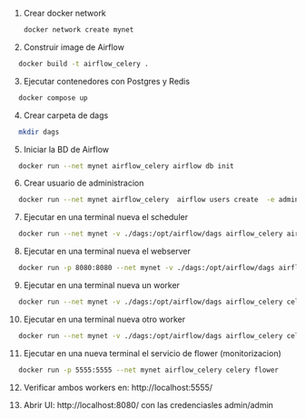 1. Crear docker network
   ```bash
   docker network create mynet
   ```
   
2. Construir image de Airflow
  ```bash
    docker build -t airflow_celery .
   ```

3. Ejecutar contenedores con Postgres y Redis
  ```bash
    docker compose up
   ```

4. Crear carpeta de dags
  ```bash
    mkdir dags
   ```

5. Iniciar la BD de Airflow
  ```bash
    docker run --net mynet airflow_celery airflow db init
   ```

6. Crear usuario de administracion
  ```bash
    docker run --net mynet airflow_celery  airflow users create  -e admin@admin.com -f admin -l admin -r Admin -u admin -p admin
   ```
7. Ejecutar en una terminal nueva el scheduler
  ```bash
    docker run --net mynet -v ./dags:/opt/airflow/dags airflow_celery airflow scheduler
   ```

8. Ejecutar en una terminal nueva el webserver
  ```bash
    docker run -p 8080:8080 --net mynet -v ./dags:/opt/airflow/dags airflow_celery airflow webserver
   ```

9. Ejecutar en una terminal nueva un worker
  ```bash
    docker run --net mynet -v ./dags:/opt/airflow/dags airflow_celery celery worker -H worker1
   ```

10. Ejecutar en una terminal nueva otro worker
  ```bash
    docker run --net mynet -v ./dags:/opt/airflow/dags airflow_celery celery worker -H worker2
   ```

11. Ejecutar en una nueva terminal el servicio de flower (monitorizacion)
  ```bash
    docker run -p 5555:5555 --net mynet airflow_celery celery flower 
   ```

12. Verificar ambos workers en: http://localhost:5555/

13. Abrir UI: http://localhost:8080/ con las credenciasles admin/admin
